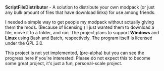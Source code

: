 **ScriptFileDistributor** - A solution to distribute your own modpack (or just any bulk amount of files that have download links) for use among friends.

I needed a simple way to get people my modpack without actually giving them the mods. (Because of licensing.) I just wanted them to download a file, move it to a folder, and run.
The project plans to support **Windows** and **Linux** using Bash and Batch, respectively. The program itself is licensed under the GPL 3.0.

This project is not yet implemented, (pre-alpha) but you can see the progress here if you're interested.
Please do not expect this to become some great project, it's just a fun, personal-scale project.
